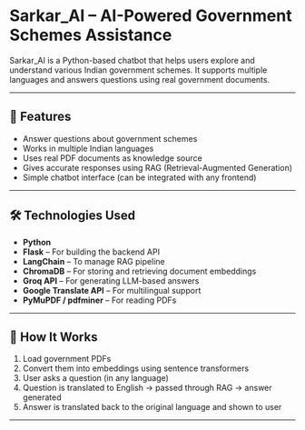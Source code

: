 # Sarkar_AI – AI-Powered Government Schemes Assistance

Sarkar_AI is a Python-based chatbot that helps users explore and understand various Indian government schemes. It supports multiple languages and answers questions using real government documents.

---

## 🧠 Features

- Answer questions about government schemes
- Works in multiple Indian languages
- Uses real PDF documents as knowledge source
- Gives accurate responses using RAG (Retrieval-Augmented Generation)
- Simple chatbot interface (can be integrated with any frontend)

---

## 🛠️ Technologies Used

- **Python**
- **Flask** – For building the backend API
- **LangChain** – To manage RAG pipeline
- **ChromaDB** – For storing and retrieving document embeddings
- **Groq API** – For generating LLM-based answers
- **Google Translate API** – For multilingual support
- **PyMuPDF / pdfminer** – For reading PDFs

---

## 🚀 How It Works

1. Load government PDFs
2. Convert them into embeddings using sentence transformers
3. User asks a question (in any language)
4. Question is translated to English → passed through RAG → answer generated
5. Answer is translated back to the original language and shown to user

---

